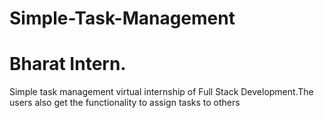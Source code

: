 # Simple-Task-Management
# Bharat Intern.
Simple task management virtual internship of Full Stack Development.The users also get the
functionality to assign tasks to others
